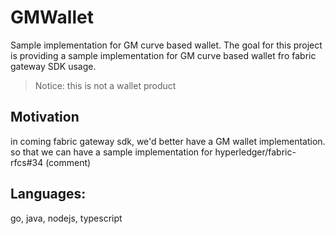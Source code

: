 # GMWallet
Sample implementation for GM curve based wallet.
The goal for this project is providing a sample implementation for GM curve based wallet fro fabric gateway SDK usage.

> Notice: this is not a wallet product


## Motivation
in coming fabric gateway sdk, we'd better have a GM wallet implementation. so that we can have a sample implementation for hyperledger/fabric-rfcs#34 (comment)

## Languages: 
go, java, nodejs, typescript
